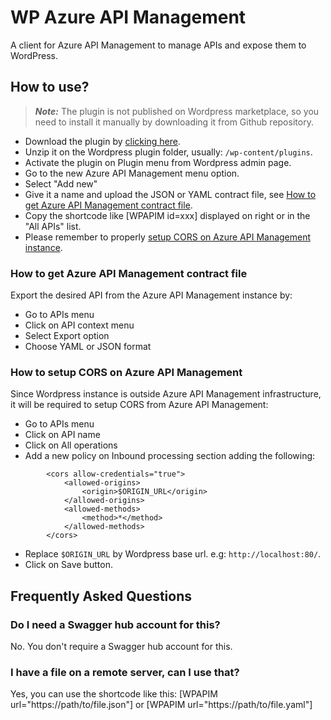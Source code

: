 # WP Azure API Management

A client for Azure API Management to manage APIs and expose them to WordPress.

## How to use?

> **_Note:_** The plugin is not published on Wordpress marketplace, so you need to install it manually by downloading it from Github repository.

-   Download the plugin by [clicking here](https://github.com/granalacant/wp-azure-api-management/archive/refs/heads/main.zip).
-   Unzip it on the Wordpress plugin folder, usually: `/wp-content/plugins`.
-   Activate the plugin on Plugin menu from Wordpress admin page.
-   Go to the new Azure API Management menu option.
-   Select "Add new"
-   Give it a name and upload the JSON or YAML contract file, see [How to get Azure API Management contract file](#how-to-get-azure-api-management-contract-file).
-   Copy the shortcode like [WPAPIM id=xxx] displayed on right or in the "All APIs" list.
-   Please remember to properly [setup CORS on Azure API Management instance](#how-to-setup-cors-on-azure-api-management).

### How to get Azure API Management contract file

Export the desired API from the Azure API Management instance by:

-   Go to APIs menu
-   Click on API context menu
-   Select Export option
-   Choose YAML or JSON format

### How to setup CORS on Azure API Management

Since Wordpress instance is outside Azure API Management infrastructure, it will be required to setup CORS from Azure API Management:

-   Go to APIs menu
-   Click on API name
-   Click on All operations
-   Add a new policy on Inbound processing section adding the following:

```
        <cors allow-credentials="true">
            <allowed-origins>
                <origin>$ORIGIN_URL</origin>
            </allowed-origins>
            <allowed-methods>
                <method>*</method>
            </allowed-methods>
        </cors>
```

-   Replace `$ORIGIN_URL` by Wordpress base url. e.g: `http://localhost:80/`.
-   Click on Save button.

## Frequently Asked Questions

### Do I need a Swagger hub account for this?

No. You don't require a Swagger hub account for this.

### I have a file on a remote server, can I use that?

Yes, you can use the shortcode like this: [WPAPIM url="https://path/to/file.json"] or [WPAPIM url="https://path/to/file.yaml"]
